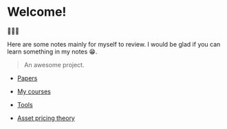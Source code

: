 # Welcome! <!-- {docsify-ignore} -->
:tada::tada::tada:

Here are some notes mainly for myself to review. I would be glad if you can learn something in my notes :grin:.


> An awesome project.

- [Papers](papers/README.md)

- [My courses](courses/README.md)

- [Tools](实用工具/README.md)

- [Asset pricing theory](Asset_pricing_theory/README.md)